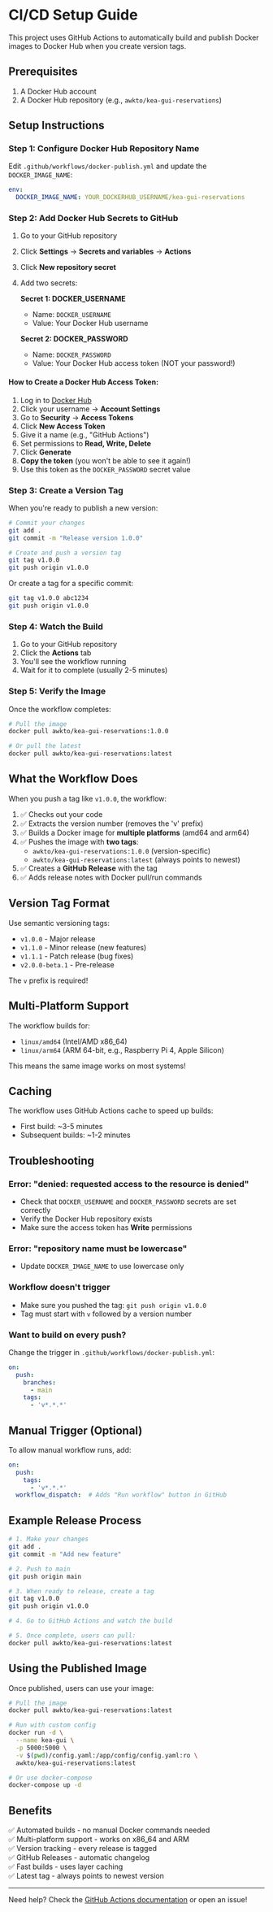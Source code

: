 # CI/CD Setup Guide

This project uses GitHub Actions to automatically build and publish Docker images to Docker Hub when you create version tags.

## Prerequisites

1. A Docker Hub account
2. A Docker Hub repository (e.g., `awkto/kea-gui-reservations`)

## Setup Instructions

### Step 1: Configure Docker Hub Repository Name

Edit `.github/workflows/docker-publish.yml` and update the `DOCKER_IMAGE_NAME`:

```yaml
env:
  DOCKER_IMAGE_NAME: YOUR_DOCKERHUB_USERNAME/kea-gui-reservations
```

### Step 2: Add Docker Hub Secrets to GitHub

1. Go to your GitHub repository
2. Click **Settings** → **Secrets and variables** → **Actions**
3. Click **New repository secret**
4. Add two secrets:

   **Secret 1: DOCKER_USERNAME**
   - Name: `DOCKER_USERNAME`
   - Value: Your Docker Hub username

   **Secret 2: DOCKER_PASSWORD**
   - Name: `DOCKER_PASSWORD`
   - Value: Your Docker Hub access token (NOT your password!)

#### How to Create a Docker Hub Access Token:

1. Log in to [Docker Hub](https://hub.docker.com/)
2. Click your username → **Account Settings**
3. Go to **Security** → **Access Tokens**
4. Click **New Access Token**
5. Give it a name (e.g., "GitHub Actions")
6. Set permissions to **Read, Write, Delete**
7. Click **Generate**
8. **Copy the token** (you won't be able to see it again!)
9. Use this token as the `DOCKER_PASSWORD` secret value

### Step 3: Create a Version Tag

When you're ready to publish a new version:

```bash
# Commit your changes
git add .
git commit -m "Release version 1.0.0"

# Create and push a version tag
git tag v1.0.0
git push origin v1.0.0
```

Or create a tag for a specific commit:

```bash
git tag v1.0.0 abc1234
git push origin v1.0.0
```

### Step 4: Watch the Build

1. Go to your GitHub repository
2. Click the **Actions** tab
3. You'll see the workflow running
4. Wait for it to complete (usually 2-5 minutes)

### Step 5: Verify the Image

Once the workflow completes:

```bash
# Pull the image
docker pull awkto/kea-gui-reservations:1.0.0

# Or pull the latest
docker pull awkto/kea-gui-reservations:latest
```

## What the Workflow Does

When you push a tag like `v1.0.0`, the workflow:

1. ✅ Checks out your code
2. ✅ Extracts the version number (removes the 'v' prefix)
3. ✅ Builds a Docker image for **multiple platforms** (amd64 and arm64)
4. ✅ Pushes the image with **two tags**:
   - `awkto/kea-gui-reservations:1.0.0` (version-specific)
   - `awkto/kea-gui-reservations:latest` (always points to newest)
5. ✅ Creates a **GitHub Release** with the tag
6. ✅ Adds release notes with Docker pull/run commands

## Version Tag Format

Use semantic versioning tags:
- `v1.0.0` - Major release
- `v1.1.0` - Minor release (new features)
- `v1.1.1` - Patch release (bug fixes)
- `v2.0.0-beta.1` - Pre-release

The `v` prefix is required!

## Multi-Platform Support

The workflow builds for:
- `linux/amd64` (Intel/AMD x86_64)
- `linux/arm64` (ARM 64-bit, e.g., Raspberry Pi 4, Apple Silicon)

This means the same image works on most systems!

## Caching

The workflow uses GitHub Actions cache to speed up builds:
- First build: ~3-5 minutes
- Subsequent builds: ~1-2 minutes

## Troubleshooting

### Error: "denied: requested access to the resource is denied"

- Check that `DOCKER_USERNAME` and `DOCKER_PASSWORD` secrets are set correctly
- Verify the Docker Hub repository exists
- Make sure the access token has **Write** permissions

### Error: "repository name must be lowercase"

- Update `DOCKER_IMAGE_NAME` to use lowercase only

### Workflow doesn't trigger

- Make sure you pushed the tag: `git push origin v1.0.0`
- Tag must start with `v` followed by a version number

### Want to build on every push?

Change the trigger in `.github/workflows/docker-publish.yml`:

```yaml
on:
  push:
    branches:
      - main
    tags:
      - 'v*.*.*'
```

## Manual Trigger (Optional)

To allow manual workflow runs, add:

```yaml
on:
  push:
    tags:
      - 'v*.*.*'
  workflow_dispatch:  # Adds "Run workflow" button in GitHub
```

## Example Release Process

```bash
# 1. Make your changes
git add .
git commit -m "Add new feature"

# 2. Push to main
git push origin main

# 3. When ready to release, create a tag
git tag v1.0.0
git push origin v1.0.0

# 4. Go to GitHub Actions and watch the build

# 5. Once complete, users can pull:
docker pull awkto/kea-gui-reservations:latest
```

## Using the Published Image

Once published, users can use your image:

```bash
# Pull the image
docker pull awkto/kea-gui-reservations:latest

# Run with custom config
docker run -d \
  --name kea-gui \
  -p 5000:5000 \
  -v $(pwd)/config.yaml:/app/config/config.yaml:ro \
  awkto/kea-gui-reservations:latest

# Or use docker-compose
docker-compose up -d
```

## Benefits

✅ Automated builds - no manual Docker commands needed  
✅ Multi-platform support - works on x86_64 and ARM  
✅ Version tracking - every release is tagged  
✅ GitHub Releases - automatic changelog  
✅ Fast builds - uses layer caching  
✅ Latest tag - always points to newest version  

---

Need help? Check the [GitHub Actions documentation](https://docs.github.com/en/actions) or open an issue!
